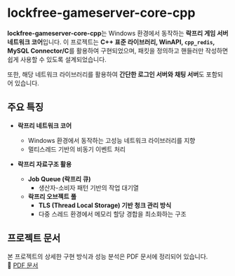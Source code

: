 # lockfree-gameserver-core-cpp

**lockfree-gameserver-core-cpp**는 Windows 환경에서 동작하는 **락프리 게임 서버 네트워크 코어**입니다.
이 프로젝트는 **C++ 표준 라이브러리, WinAPI, ****`cpp_redis`****, MySQL Connector/C**를 활용하여 구현되었으며,
패킷을 정의하고 핸들러만 작성하면 쉽게 사용할 수 있도록 설계되었습니다.

또한, 해당 네트워크 라이브러리를 활용하여 **간단한 로그인 서버와 채팅 서버**도 포함되어 있습니다.

## 주요 특징

- **락프리 네트워크 코어**

  - Windows 환경에서 동작하는 고성능 네트워크 라이브러리를 지향
  - 멀티스레드 기반의 비동기 이벤트 처리

- **락프리 자료구조 활용**

  - **Job Queue (락프리 큐)**
    - 생산자-소비자 패턴 기반의 작업 대기열
  - **락프리 오브젝트 풀**
    - **TLS (Thread Local Storage) 기반 청크 관리 방식**
    - 다중 스레드 환경에서 메모리 할당 경합을 최소화하는 구조

## 프로젝트 문서

본 프로젝트의 상세한 구현 방식과 성능 분석은 PDF 문서에 정리되어 있습니다.  
📄 [PDF 문서](./lockfree-gameserver-core-cpp.pdf)